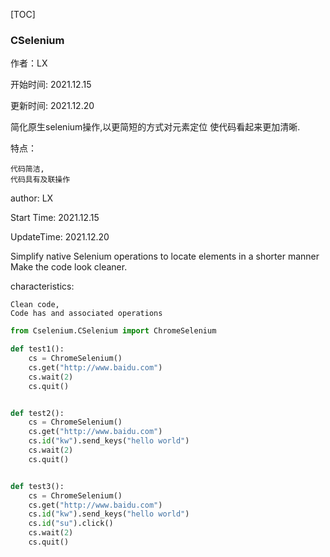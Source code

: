 [TOC]
### CSelenium
作者：LX

开始时间: 2021.12.15

更新时间: 2021.12.20

简化原生selenium操作,以更简短的方式对元素定位
使代码看起来更加清晰.

特点：

    代码简洁,
    代码具有及联操作

author: LX

Start Time: 2021.12.15

UpdateTime: 2021.12.20

Simplify native Selenium operations to locate elements in a shorter manner
Make the code look cleaner.

characteristics:

    Clean code,
    Code has and associated operations
```python
from Cselenium.CSelenium import ChromeSelenium

def test1():
    cs = ChromeSelenium()
    cs.get("http://www.baidu.com")
    cs.wait(2)
    cs.quit()


def test2():
    cs = ChromeSelenium()
    cs.get("http://www.baidu.com")
    cs.id("kw").send_keys("hello world")
    cs.wait(2)
    cs.quit()


def test3():
    cs = ChromeSelenium()
    cs.get("http://www.baidu.com")
    cs.id("kw").send_keys("hello world")
    cs.id("su").click()
    cs.wait(2)
    cs.quit()
```